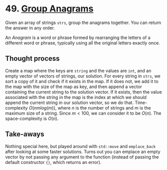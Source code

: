 # 49. [Group Anagrams](https://leetcode.com/problems/group-anagrams/)

Given an array of strings `strs`, group the anagrams together. You can return the answer in any order.

An *Anagram* is a word or phrase formed by rearranging the letters of a different word or phrase, typically using all the original letters exactly once.

 
## Thought process

Create a map where the keys are `string` and the values are `int`, and an empty vector of vectors of strings, our solution. For every string in `strs`, we sort a copy of it and check if it exists in the map. If it does not, we add it to the map with the size of the map as key, and then append a vector containing the current string to the solution vector. If it exists, then the value associated with the string in the map is the index at which we should append the current string in our solution vector, so we do that. Time-complexity $O(nm log(m))$, where $n$ is the number of strings and $m$ is the maximum size of a string. Since $m < 100$, we can consider it to be $O(n)$. The space-complexity is $O(n)$.

## Take-aways

Nothing special here, but played around with `std::move` and `emplace_back` after looking at some faster solutions. Turns out you can emplace an empty vector by not passing any argument to the function (instead of passing the default constructor `{}`, which returns an error).